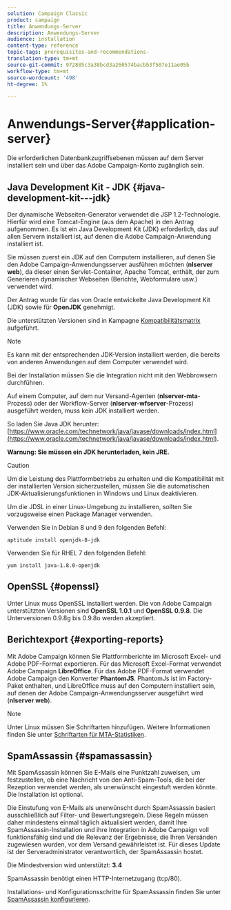 ```yaml
---
solution: Campaign Classic
product: campaign
title: Anwendungs-Server
description: Anwendungs-Server
audience: installation
content-type: reference
topic-tags: prerequisites-and-recommendations-
translation-type: tm+mt
source-git-commit: 972885c3a38bcd3a260574bacbb3f507e11ae05b
workflow-type: tm+mt
source-wordcount: '498'
ht-degree: 1%

---
```



# Anwendungs-Server{#application-server}

Die erforderlichen Datenbankzugriffsebenen müssen auf dem Server installiert sein und über das Adobe Campaign-Konto zugänglich sein.

## Java Development Kit - JDK {#java-development-kit---jdk}

Der dynamische Webseiten-Generator verwendet die JSP 1.2-Technologie. Hierfür wird eine Tomcat-Engine (aus dem Apache) in den Antrag aufgenommen. Es ist ein Java Development Kit (JDK) erforderlich, das auf allen Servern installiert ist, auf denen die Adobe Campaign-Anwendung installiert ist.

Sie müssen zuerst ein JDK auf den Computern installieren, auf denen Sie den Adobe Campaign-Anwendungsserver ausführen möchten (**nlserver web**), da dieser einen Servlet-Container, Apache Tomcat, enthält, der zum Generieren dynamischer Webseiten (Berichte, Webformulare usw.) verwendet wird.

Der Antrag wurde für das von Oracle entwickelte Java Development Kit (JDK) sowie für **OpenJDK** genehmigt.

Die unterstützten Versionen sind in Kampagne [Kompatibilitätsmatrix](../../rn/using/compatibility-matrix.md) aufgeführt.

>[!NOTE]
>
>Es kann mit der entsprechenden JDK-Version installiert werden, die bereits von anderen Anwendungen auf dem Computer verwendet wird.
>  
>Bei der Installation müssen Sie die Integration nicht mit den Webbrowsern durchführen.
>
>Auf einem Computer, auf dem nur Versand-Agenten (**nlserver-mta**-Prozess) oder der Workflow-Server (**nlserver-wfserver**-Prozess) ausgeführt werden, muss kein JDK installiert werden.

So laden Sie Java JDK herunter: [https://www.oracle.com/technetwork/java/javase/downloads/index.html](https://www.oracle.com/technetwork/java/javase/downloads/index.html).

**Warnung: Sie müssen ein JDK herunterladen, kein JRE.**

>[!CAUTION]
>
>Um die Leistung des Plattformbetriebs zu erhalten und die Kompatibilität mit der installierten Version sicherzustellen, müssen Sie die automatischen JDK-Aktualisierungsfunktionen in Windows und Linux deaktivieren.

Um die JDSL in einer Linux-Umgebung zu installieren, sollten Sie vorzugsweise einen Package Manager verwenden.

Verwenden Sie in Debian 8 und 9 den folgenden Befehl:

```
aptitude install openjdk-8-jdk
```

Verwenden Sie für RHEL 7 den folgenden Befehl:

```
yum install java-1.8.0-openjdk
```

## OpenSSL {#openssl}

Unter Linux muss OpenSSL installiert werden. Die von Adobe Campaign unterstützten Versionen sind **OpenSSL 1.0.1** und **OpenSSL 0.9.8**. Die Unterversionen 0.9.8g bis 0.9.8o werden akzeptiert.

## Berichtexport {#exporting-reports}

Mit Adobe Campaign können Sie Plattformberichte im Microsoft Excel- und Adobe PDF-Format exportieren. Für das Microsoft Excel-Format verwendet Adobe Campaign **LibreOffice**. Für das Adobe PDF-Format verwendet Adobe Campaign den Konverter **PhantomJS**. PhantomJs ist im Factory-Paket enthalten, und LibreOffice muss auf den Computern installiert sein, auf denen der Adobe Campaign-Anwendungsserver ausgeführt wird (**nlserver web**).

>[!NOTE]
>
>Unter Linux müssen Sie Schriftarten hinzufügen. Weitere Informationen finden Sie unter [Schriftarten für MTA-Statistiken](../../installation/using/prerequisites-of-campaign-installation-in-linux.md#fonts-for-mta-statistics).

## SpamAssassin {#spamassassin}

Mit SpamAssassin können Sie E-Mails eine Punktzahl zuweisen, um festzustellen, ob eine Nachricht von den Anti-Spam-Tools, die bei der Rezeption verwendet werden, als unerwünscht eingestuft werden könnte. Die Installation ist optional.

Die Einstufung von E-Mails als unerwünscht durch SpamAssassin basiert ausschließlich auf Filter- und Bewertungsregeln. Diese Regeln müssen daher mindestens einmal täglich aktualisiert werden, damit Ihre SpamAssassin-Installation und ihre Integration in Adobe Campaign voll funktionsfähig sind und die Relevanz der Ergebnisse, die Ihren Versänden zugewiesen wurden, vor dem Versand gewährleistet ist. Für dieses Update ist der Serveradministrator verantwortlich, der SpamAssassin hostet.

Die Mindestversion wird unterstützt: **3.4**

SpamAssassin benötigt einen HTTP-Internetzugang (tcp/80).

Installations- und Konfigurationsschritte für SpamAssassin finden Sie unter [SpamAssassin konfigurieren](../../installation/using/configuring-spamassassin.md).
